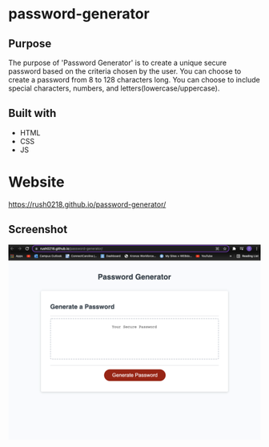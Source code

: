 # password-generator

## Purpose 
The purpose of 'Password Generator' is to create a unique secure password based on the criteria chosen by the user.
You can choose to create a password from 8 to 128 characters long.
You can choose to include special characters, numbers, and letters(lowercase/uppercase).

## Built with 
* HTML
* CSS
* JS

# Website
https://rush0218.github.io/password-generator/

## Screenshot
![Alt Text](assets/images/password-gen.png)